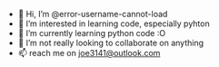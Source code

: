 - 👋 Hi, I’m @error-username-cannot-load
- 👀 I’m interested in learning code, especially pyhton
- 🌱 I’m currently learning python code :O
- 💞️ I’m not really looking to collaborate on anything
- 📫 reach me on joe3141@outlook.com


